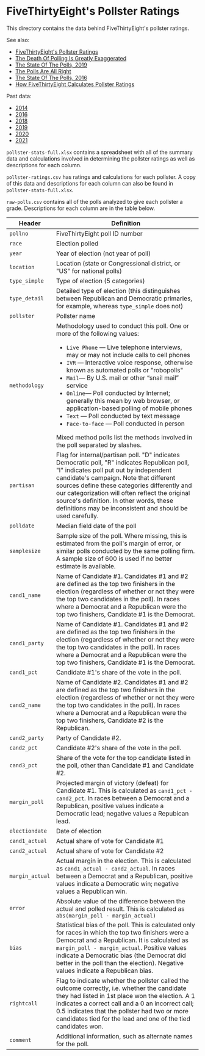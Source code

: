 # FiveThirtyEight's Pollster Ratings

This directory contains the data behind FiveThirtyEight's pollster ratings. 

See also:

* [FiveThirtyEight's Pollster Ratings](https://projects.fivethirtyeight.com/pollster-ratings/)
* [The Death Of Polling Is Greatly Exaggerated](https://fivethirtyeight.com/features/the-death-of-polling-is-greatly-exaggerated/)
* [The State Of The Polls, 2019](https://fivethirtyeight.com/features/the-state-of-the-polls-2019/)
* [The Polls Are All Right](https://fivethirtyeight.com/features/the-polls-are-all-right/)
* [The State Of The Polls, 2016](https://fivethirtyeight.com/features/the-state-of-the-polls-2016/)
* [How FiveThirtyEight Calculates Pollster Ratings](https://fivethirtyeight.com/features/how-fivethirtyeight-calculates-pollster-ratings/)

Past data:

* [2014](2014/)
* [2016](2016/)
* [2018](2018/)
* [2019](2019/)
* [2020](2020/)
* [2021](2021/)

`pollster-stats-full.xlsx` contains a spreadsheet with all of the summary data and calculations involved in determining the pollster ratings as well as descriptions for each column.

`pollster-ratings.csv` has ratings and calculations for each pollster. A copy of this data and descriptions for each column can also be found in `pollster-stats-full.xlsx`.

`raw-polls.csv` contains all of the polls analyzed to give each pollster a grade. Descriptions for each column are in the table below.

Header | Definition
---|---------
`pollno` | FiveThirtyEight poll ID number
`race` | Election polled
`year` | Year of election (not year of poll)
`location` | Location (state or Congressional district, or "US" for national polls)
`type_simple` | Type of election (5 categories)
`type_detail` | Detailed type of election (this distinguishes between Republican and Democratic primaries, for example, whereas `type_simple` does not)
`pollster` | Pollster name
`methodology` | Methodology used to conduct this poll. One or more of the following values: <ul><li>`Live Phone` — Live telephone interviews, may or may not include calls to cell phones</li><li>`IVR`  — Interactive voice response, otherwise known as automated polls or "robopolls"</li><li>`Mail`— By U.S. mail or other “snail mail” service</li><li>`Online`— Poll conducted by Internet; generally this mean by web browser, or application-based polling of mobile phones</li><li>`Text` — Poll conducted by text message</li><li>`Face-to-face` — Poll conducted in person</ul> Mixed method polls list the methods involved in the poll separated by slashes.
`partisan` | Flag for internal/partisan poll. "D" indicates Democratic poll, "R" indicates Republican poll, "I" indicates poll put out by independent candidate's campaign. Note that different sources define these categories differently and our categorization will often reflect the original source's definition. In other words, these definitions may be inconsistent and should be used carefully.
`polldate` | Median field date of the poll
`samplesize` | Sample size of the poll. Where missing, this is estimated from the poll's margin of error, or similar polls conducted by the same polling firm. A sample size of 600 is used if no better estimate is available.
`cand1_name` | Name of Candidate #1. Candidates #1 and #2 are defined as the top two finishers in the election (regardless of whether or not they were the top two candidates in the poll). In races where a Democrat and a Republican were the top two finishers, Candidate #1 is the Democrat.
`cand1_party` | Name of Candidate #1. Candidates #1 and #2 are defined as the top two finishers in the election (regardless of whether or not they were the top two candidates in the poll). In races where a Democrat and a Republican were the top two finishers, Candidate #1 is the Democrat.
`cand1_pct` | Candidate #1's share of the vote in the poll.
`cand2_name` | Name of Candidate #2. Candidates #1 and #2 are defined as the top two finishers in the election (regardless of whether or not they were the top two candidates in the poll). In races where a Democrat and a Republican were the top two finishers, Candidate #2 is the Republican.
`cand2_party` | Party of Candidate #2.
`cand2_pct` | Candidate #2's share of the vote in the poll.
`cand3_pct` | Share of the vote for the top candidate listed in the poll, other than Candidate #1 and Candidate #2.
`margin_poll` | Projected margin of victory (defeat) for Candidate #1. This is calculated as `cand1_pct - cand2_pct`. In races between a Democrat and a Republican, positive values indicate a Democratic lead; negative values a Repubican lead.
`electiondate` | Date of election
`cand1_actual` | Actual share of vote for Candidate #1
`cand2_actual` | Actual share of vote for Candidate #2
`margin_actual` | Actual margin in the election. This is calculated as `cand1_actual - cand2_actual`. In races between a Democrat and a Republican, positive values indicate a Democratic win; negative values a Republican win.
`error` | Absolute value of the difference between the actual and polled result. This is calculated as `abs(margin_poll - margin_actual)`
`bias` | Statistical bias of the poll. This is calculated only for races in which the top two finishers were a Democrat and a Republican. It is calculated as `margin_poll - margin_actual`. Positive values indicate a Democratic bias (the Democrat did better in the poll than the election). Negative values indicate a Republican bias.
`rightcall` | Flag to indicate whether the pollster called the outcome correctly, i.e. whether the candidate they had listed in 1st place won the election. A 1 indicates a correct call and a 0 an incorrect call; 0.5 indicates that the pollster had two or more candidates tied for the lead and one of the tied candidates won.
`comment` | Additional information, such as alternate names for the poll.
